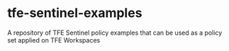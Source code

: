 # tfe-sentinel-examples
A repository of TFE Sentinel policy examples that can be used as a policy set applied on TFE Workspaces
